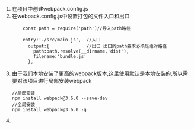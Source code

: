 1. 在项目中创建webpack.config.js
2. 在webpack.config.js中设置打包的文件入口和出口
    ```$json
        const path = require('path')//导入path路径

        entry:'./src/main.js',  //入口
          output:{              //出口 出口的path要求必须是绝对路径
            path:path.resolve(__dirname,'dist'),
            filename:'bundle.js'
          },
    ```
3. 由于我们本地安装了更高的webpack版本,这里使用默认是本地安装的,所以需要对该项目进行局部安装webpack
    ```
   //局部安装
    npm install webpack@3.6.0 --save-dev
   //全局安装
   npm install webpack@3.6.0 -g
    ```
4. 

